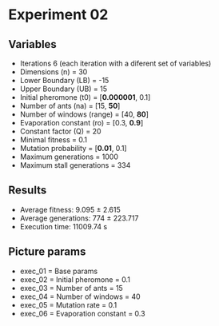 # Experiment 02

## Variables

* Iterations 6 (each iteration with a diferent set of variables)
* Dimensions (n) = 30
* Lower Boundary (LB) = -15
* Upper Boundary (UB) = 15
* Initial pheromone (t0) = [**0.000001**, 0.1]
* Number of ants (na) = [15, **50**]
* Number of windows (range) = [40, **80**]
* Evaporation constant (ro) = [0.3, **0.9**]
* Constant factor (Q) = 20
* Minimal fitness = 0.1
* Mutation probability = [**0.01**, 0.1]
* Maximum generations = 1000
* Maximum stall generations = 334

## Results

* Average fitness: 9.095 ± 2.615
* Average generations: 774 ± 223.717
* Execution time: 11009.74 s

## Picture params

* exec_01 = Base params
* exec_02 = Initial pheromone = 0.1
* exec_03 = Number of ants = 15
* exec_04 = Number of windows = 40
* exec_05 = Mutation rate = 0.1
* exec_06 = Evaporation constant = 0.3